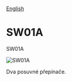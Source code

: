 
[English](./README.md)
<!--- module --->
# SW01A
<!--- Emodule --->

<!--- subtitle --->SW01A<!--- Esubtitle --->

![SW01A]()

<!--- description --->Dva posuvné přepínače.<!--- Edescription --->
            